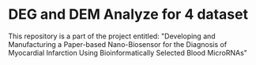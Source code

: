 # DEG and DEM Analyze for 4 dataset
This repository is a part of the project entitled: "Developing and Manufacturing a Paper-based Nano-Biosensor for the Diagnosis of Myocardial Infarction Using Bioinformatically Selected Blood MicroRNAs"
